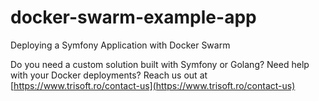 # docker-swarm-example-app
Deploying a Symfony Application with Docker Swarm

Do you need a custom solution built with Symfony or Golang? Need help with your Docker deployments? Reach us out at [https://www.trisoft.ro/contact-us](https://www.trisoft.ro/contact-us)
